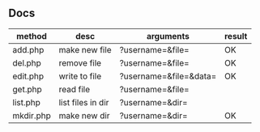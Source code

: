 ## Docs

| method        | desc              | arguments                                      | result   |
| ------------- | ------------------|------------------------------------------------|----------|
| add.php       | make new file     | ?username=<username>&file=<file>               | OK       |
| del.php       | remove file       | ?username=<username>&file=<file>               | OK       |
| edit.php      | write to file     | ?username=<username>&file=<file>&data=<base64> | OK       |
| get.php       | read file         | ?username=<username>&file=<file>               | <base64> |
| list.php      | list files in dir | ?username=<username>&dir=<dir>                 | <list>   |
| mkdir.php     | make new dir      | ?username=<username>&dir=<dir>                 | OK       |

